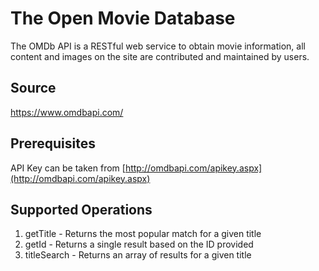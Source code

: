 # The Open Movie Database
The OMDb API is a RESTful web service to obtain movie information, all content and images on the site are contributed and maintained by users.

## Source
https://www.omdbapi.com/

## Prerequisites
API Key can be taken from [http://omdbapi.com/apikey.aspx](http://omdbapi.com/apikey.aspx)

## Supported Operations

1. getTitle - Returns the most popular match for a given title
2. getId - Returns a single result based on the ID provided
3. titleSearch - Returns an array of results for a given title






